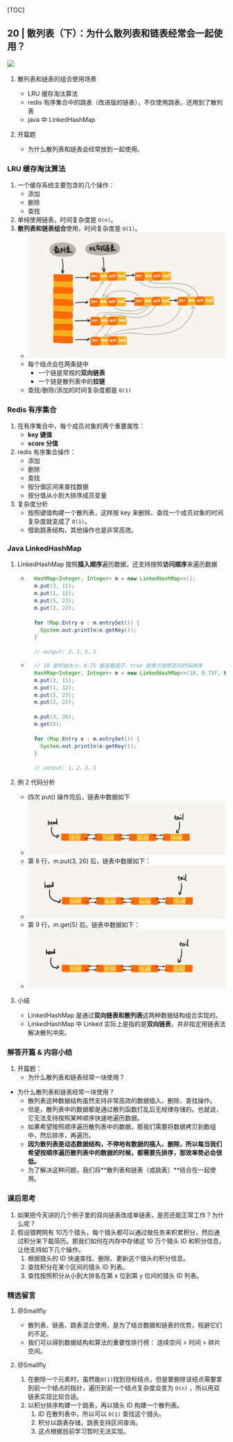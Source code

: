 [TOC]

## 20 | 散列表（下）：为什么散列表和链表经常会一起使用？

![](http://ww1.sinaimg.cn/large/006tNc79ly1g5i4nla1j5j30vq0hs3z3.jpg)

1.  散列表和链表的组合使用场景

    - LRU 缓存淘汰算法
    - redis 有序集合中的跳表（改进版的链表），不仅使用跳表，还用到了散列表
    - java 中 LinkedHashMap

2.  开篇题
    -   为什么散列表和链表会经常放到一起使用。

### LRU 缓存淘汰算法

1.  一个缓存系统主要包含的几个操作：
    - 添加
    - 删除
    - 查找
2.  单纯使用链表，时间复杂度是 `O(n)`。
3.  **散列表和链表组合**使用，时间复杂度是 `O(1)`。
    -   ![img](imgs/eaefd5f4028cc7d4cfbb56b24ce8ae6e-4007125.jpg)
    - 每个结点会在两条链中
        - 一个链是常规的**双向链表**
        - 一个链是散列表中的**拉链**
	- 查找/删除/添加的时间复杂度都是 `O(1)`


### Redis 有序集合

1.  在有序集合中，每个成员对象的两个重要属性：
    - **key 键值**
    - **score 分值**
2.  redis 有序集合操作：
    - 添加
    - 删除
    - 查找
    - 按分值区间来查找数据
    - 按分值从小到大排序成员变量
3.  复杂度分析
	- 按照键值构建一个散列表，这样按 key 来删除、查找一个成员对象的时间复杂度就变成了 `O(1)`。
	- 借助跳表结构，其他操作也是非常高效。

### Java LinkedHashMap

1.  LinkedHashMap 按照**插入顺序**遍历数据，还支持按照**访问顺序**来遍历数据

    - ```java
        HashMap<Integer, Integer> m = new LinkedHashMap<>();
        m.put(3, 11);
        m.put(1, 12);
        m.put(5, 23);
        m.put(2, 22);

        for (Map.Entry e : m.entrySet()) {
          System.out.println(e.getKey());
        }

        // output: 3，1，5，2

        ```

    - ```java
        // 10 是初始大小，0.75 是装载因子，true 是表示按照访问时间排序
        HashMap<Integer, Integer> m = new LinkedHashMap<>(10, 0.75f, true);
        m.put(3, 11);
        m.put(1, 12);
        m.put(5, 23);
        m.put(2, 22);

        m.put(3, 26);
        m.get(5);

        for (Map.Entry e : m.entrySet()) {
          System.out.println(e.getKey());
        }

        // output: 1，2，3，5

        ```

2.  例 2 代码分析
    -   四次 put() 操作完后，链表中数据如下
    -   ![img](imgs/17ac41d9dac454e454dcb289100bf198-4011342.jpg)
    -   第 8 行，m.put(3, 26) 后，链表中数据如下：
    -   ![img](imgs/fe313ed327bcf234c73ba738d975b18c-4011398.jpg)
    -   第 9 行，m.get(5) 后。链表中数据如下：
    -   ![img](imgs/b5e07bb34d532d46d127f4fcc4b78f11-4011449.jpg)

3.  小结

    - LinkedHashMap 是通过**双向链表和散列表**这两种数据结构组合实现的。
    - LinkedHashMap 中 Linked 实际上是指的是**双向链表**，并非指定用链表法解决散列冲突。

### 解答开篇 & 内容小结

1.  开篇题：
    -   为什么散列表和链表经常一块使用？

- 为什么散列表和链表经常一块使用？
    - 散列表这种数据结构虽然支持非常高效的数据插入、删除、查找操作。
    - 但是，散列表中的数据都是通过散列函数打乱后无规律存储的。也就说，它无法支持按照某种顺序快速地遍历数据。
    - 如果希望按照顺序遍历散列表中的数据，那我们需要将数据拷贝到数组中，然后排序，再遍历。
    - **因为散列表是动态数据结构，不停地有数据的插入、删除，所以每当我们希望按顺序遍历散列表中的数据的时候，都需要先排序，那效率势必会很低。**
    - 为了解决这种问题，我们将**散列表和链表（或跳表）**结合在一起使用。

### 课后思考

1. 如果把今天讲的几个例子里的双向链表改成单链表，是否还能正常工作？为什么呢？
2. 假设猎聘网有 10万个猎头，每个猎头都可以通过做任务来积累积分，然后通过积分来下载简历。那我们如何在内存中存储这 10 万个猎头 ID 和积分信息，让他支持如下几个操作。
    1. 根据猎头的 ID 快速查找、删除、更新这个猎头的积分信息。
    2. 查找积分在某个区间的猎头 ID 列表。
    3. 查找按照积分从小到大排名在第 x 位到第 y 位间的猎头 ID 列表。

### 精选留言

1.  @Smallfly

    - 散列表、链表、跳表混合使用，是为了结合数据和链表的优势，规避它们的不足。
    - 我们可以得到数据结构和算法的重要性排行榜： 连续空间 > 时间 > 碎片空间。

2.  @Smallfly

    1. 在删除一个元素时，虽然能`O(1)`找到目标结点，但是要删除该结点需要拿到前一个结点的指针，遍历到前一个结点复杂度会变为 `O(n)` ，所以用双链表实现比较合适。
    2. 以积分排序构建一个跳表，再以猎头 ID 构建一个散列表。
        1. ID 在散列表中，所以可以 `O(1)` 查找这个猎头。
        2. 积分以跳表存储，跳表支持区间查询。
        3. 这点根据目前学习暂时无法实现。
